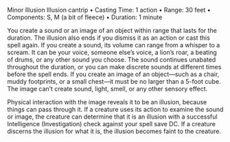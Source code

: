 Minor Illusion
Illusion cantrip
• Casting Time: 1 action
• Range: 30 feet
• Components: S, M (a bit of fleece)
• Duration: 1 minute 

You create a sound or an image of an object within range that lasts for the duration. The illusion also ends if you dismiss it as an action or cast this spell again. If you create a sound, its volume can range from a whisper to a scream. It can be your voice, someone else’s voice, a lion’s roar, a beating of drums, or any other sound you choose. The sound continues unabated throughout the duration, or you can make discrete sounds at different times before the spell ends. If you create an image of an object—such as a chair, muddy footprints, or a small chest—it must be no larger than a 5-foot cube. The image can’t create sound, light, smell, or any other sensory effect. 

Physical interaction with the image reveals it to be an illusion, because things can pass through it. If a creature uses its action to examine the sound or image, the creature can determine that it is an illusion with a successful Intelligence (Investigation) check against your spell save DC. If a creature discerns the illusion for what it is, the illusion becomes faint to the creature.